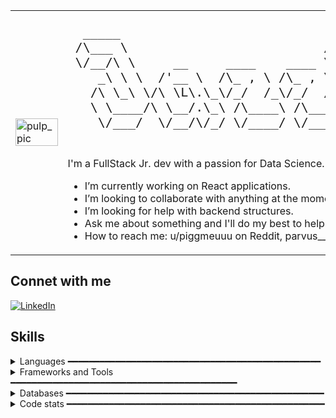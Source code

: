 <table>
<tr>
    <td style="width: 50%;">
        <img src="https://github.com/user-attachments/assets/903b5c41-9094-41a6-9110-0918f9ac3774" alt="pulp_pic" style="width: 100%; border: 0;"/>
    </td>
    <td style="width: 50%; vertical-align: top;">
        <pre style="font-family: monospace; font-size: 20px;">
  _____                            ______           __             
 /\___ \                          /\  _  \         /\ \__          
 \/__/\ \     __     ____    ____ \ \ \L\ \  __  __\ \ ,_\   ___   
    _\ \ \  /'__ \  /\_ , \ /\_ , \\ \  __ \/\ \/\ \\ \ \/  / __ \ 
   /\ \_\ \/\ \L\.\_\/_/  /_\/_/  /_\ \ \/\ \ \ \_\ \\ \ \_/\ \L\ \
   \ \____/\ \__/.\_\ /\____\ /\____\\ \_\ \_\ \____/ \ \__\ \____/
    \/___/  \/__/\/_/ \/____/ \/____/ \/_/\/_/\/___/   \/__/\/___/ 
        </pre>

I'm a FullStack Jr. dev with a passion for Data Science. I love working on C, C++ and C# projects.


-   I’m currently working on React applications.
-   I’m looking to collaborate with anything at the moment.
-   I’m looking for help with backend structures.
-   Ask me about something and I'll do my best to help.
-   How to reach me: u/piggmeuuu on Reddit, parvus__ on Discord.
    </td>
</tr>
</table>

## Connet with me

[![LinkedIn](https://img.shields.io/badge/LinkedIn-0077B5?style=for-the-badge&logo=linkedin&logoColor=white)](https://www.linkedin.com/in/natan-guimaraes/)

## Skills
<details>
    <summary>
        Languages ━━━━━━━━━━━━━━━━━━━━━━━━━━━━━━━━━━━━━━━━━━━━━━━━
    </summary>

![JavaScript](https://img.shields.io/badge/JavaScript-F7DF1E?style=for-the-badge&logo=javascript&logoColor=black)
  
![Python](https://img.shields.io/badge/Python-3776AB?style=for-the-badge&logo=python&logoColor=white)

![Java](https://img.shields.io/badge/Java-D32F2F?style=for-the-badge&logo=java&logoColor=white)

![C](https://img.shields.io/badge/C-A8B400?style=for-the-badge&logo=c&logoColor=white)

![C++](https://img.shields.io/badge/C%2B%2B-00599C?style=for-the-badge&logo=c%2B%2B&logoColor=white)

![C#](https://img.shields.io/badge/C%23-239120?style=for-the-badge&logo=c-sharp&logoColor=white)

</details>
   

<details>
     <summary>
         Frameworks and Tools ━━━━━━━━━━━━━━━━━━━━━━━━━━━━━━━━━━━━━━━━━━━
     </summary>
    
![React](https://img.shields.io/badge/React-61DAFB?style=for-the-badge&logo=react&logoColor=black)

![Node.js](https://img.shields.io/badge/Node.js-8CC84B?style=for-the-badge&logo=node.js&logoColor=white)

![Pandas](https://img.shields.io/badge/Pandas-150458?style=for-the-badge&logo=pandas&logoColor=white)

![Git](https://img.shields.io/badge/Git-F05032?style=for-the-badge&logo=git&logoColor=white)

![Azure](https://img.shields.io/badge/Azure-0078D4?style=for-the-badge&logo=microsoftazure&logoColor=white)

![AWS](https://img.shields.io/badge/AWS-232F3E?style=for-the-badge&logo=amazonaws&logoColor=white)

</details>

<details>
    <summary>
        Databases ━━━━━━━━━━━━━━━━━━━━━━━━━━━━━━━━━━━━━━━━━━━━━━━━━
    </summary>
![PostgreSQL](https://img.shields.io/badge/PostgreSQL-4169E1?style=for-the-badge&logo=postgresql&logoColor=white)

![MySQL](https://img.shields.io/badge/MySQL-4479A1?style=for-the-badge&logo=mysql&logoColor=white)

</details>

<details>
    <summary>
        Code stats ━━━━━━━━━━━━━━━━━━━━━━━━━━━━━━━━━━━━━━━━━━━━━━━━━
    </summary>

<div align="center">  
  <img width="49%" height="195px" src="https://github-readme-stats.vercel.app/api?username=JazzAuto&show_icons=true&count_private=true&hide_border=true&title_color=ff66ff&icon_color=ff66ff&text_color=00ff7f&size=35&bg_color=0d1117" alt="Jazz github stats" /> 
  <img width="41%" height="195px" src="https://github-readme-stats.vercel.app/api/top-langs/?username=JazzAuto&layout=compact&hide_border=true&title_color=ff66ff&text_color=00ff66&bg_color=0d1117" />
</div>



[![JazzAuto's github activity graph](https://github-readme-activity-graph.vercel.app/graph?username=JazzAuto&bg_color=0d1117&color=ff66ff&line=00ff7f&point=00ff7f&area=true&hide_border=true)](https://github.com/ashutosh00710/github-readme-activity-graph)

</details>
